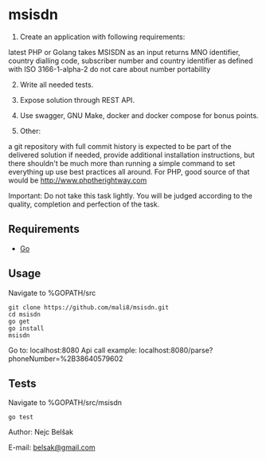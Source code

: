 # msisdn
1. Create an application with following requirements:

latest PHP or Golang
takes MSISDN as an input
returns MNO identifier, country dialling code, subscriber number and country identifier as defined with ISO 3166-1-alpha-2
do not care about number portability

2. Write all needed tests.

3. Expose solution through REST API.

4. Use swagger, GNU Make, docker and docker compose for bonus points.

5. Other:

a git repository with full commit history is expected to be part of the delivered solution
if needed, provide additional installation instructions, but there shouldn't be much more than running a simple command to set everything up
use best practices all around. For PHP, good source of that would be http://www.phptherightway.com

Important: Do not take this task lightly. You will be judged according to the quality, completion and perfection of the task.

## Requirements

- [Go](https://golang.org/)

## Usage 

Navigate to %GOPATH/src
```
git clone https://github.com/mali8/msisdn.git
cd msisdn
go get
go install
msisdn
```
Go to: localhost:8080
Api call example: localhost:8080/parse?phoneNumber=%2B38640579602

## Tests

Navigate to %GOPATH/src/msisdn
```
go test
```

Author: Nejc Belšak

E-mail: belsak@gmail.com
